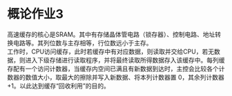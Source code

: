  # 概论作业3
高速缓存的核心是SRAM。其中有存储晶体管电路（锁存器）、控制电路、地址转换电路等。其列位数与主存相等，行位数远小于主存。  
工作时，CPU访问缓存，此时若缓存中有对应数据，则读取并交给CPU，若无数据，则进入下级存储进行读取程序，并将最终读取所得数据存入该缓存中。每列缓存配有一个访问计数器，当缓存内空间已满且有新数据到达时，主控会比较各个计数器的数值大小，取最大的擦除并写入新数据、将本列计数器置 0，其余列计数器 +1。以此达到缓存“回收利用”的目的。

